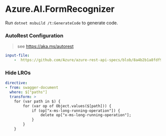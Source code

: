 # Azure.AI.FormRecognizer

Run `dotnet msbuild /t:GenerateCode` to generate code.

### AutoRest Configuration
> see https://aka.ms/autorest

``` yaml
input-file:
    -  https://github.com/Azure/azure-rest-api-specs/blob/8a4b2b1a8fdf9b5a05d9ba37cae3ad074d4b8859/specification/cognitiveservices/data-plane/FormRecognizer/preview/v2.0/FormRecognizer.json
```



### Hide LROs
``` yaml
directive:
- from: swagger-document
  where: $["paths"]
  transform: >
    for (var path in $) {
        for (var op of Object.values($[path])) {
            if (op["x-ms-long-running-operation"]) {
                delete op["x-ms-long-running-operation"];
            }
        }
    }
```
